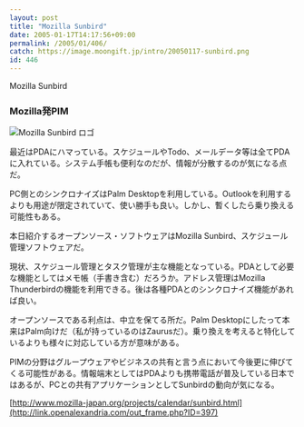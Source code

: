 ```yaml
---
layout: post
title: "Mozilla Sunbird"
date: 2005-01-17T14:17:56+09:00
permalink: /2005/01/406/
catch: https://image.moongift.jp/intro/20050117-sunbird.png
id: 446
---
```

Mozilla Sunbird  
<!--more-->

### Mozilla発PIM
  

![Mozilla Sunbird ロゴ](https://image.moongift.jp/intro/20050117-sunbird.png "Mozilla Sunbird ロゴ")

  

最近はPDAにハマっている。スケジュールやTodo、メールデータ等は全てPDAに入れている。システム手帳も便利なのだが、情報が分散するのが気になる点だ。

  

PC側とのシンクロナイズはPalm Desktopを利用している。Outlookを利用するよりも用途が限定されていて、使い勝手も良い。しかし、暫くしたら乗り換える可能性もある。

  

本日紹介するオープンソース・ソフトウェアはMozilla Sunbird、スケジュール管理ソフトウェアだ。

  

現状、スケジュール管理とタスク管理が主な機能となっている。PDAとして必要な機能としてはメモ帳（手書き含む）だろうか。アドレス管理はMozilla Thunderbirdの機能を利用できる。後は各種PDAとのシンクロナイズ機能があれば良い。

  

オープンソースである利点は、中立を保てる所だ。Palm Desktopにしたって本来はPalm向けだ（私が持っているのはZaurusだ）。乗り換えを考えると特化しているよりも様々に対応している方が意味がある。

  

PIMの分野はグループウェアやビジネスの共有と言う点において今後更に伸びてくる可能性がある。情報端末としてはPDAよりも携帯電話が普及している日本ではあるが、PCとの共有アプリケーションとしてSunbirdの動向が気になる。

  

[http://www.mozilla-japan.org/projects/calendar/sunbird.html](http://link.openalexandria.com/out_frame.php?ID=397)

